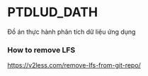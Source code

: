 # PTDLUD_DATH
Đồ án thực hành phân tích dữ liệu ứng dụng

### How to remove LFS
https://v2less.com/remove-lfs-from-git-repo/
